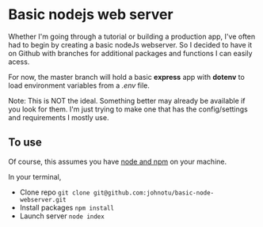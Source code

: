 # Basic nodejs web server

Whether I'm going through a tutorial or building a production app, I've often had to begin by creating a basic nodeJs webserver. So I decided to have it on Github with branches for additional packages and functions I can easily acess.

For now, the master branch will hold a basic **express** app with **dotenv** to load environment variables from a *.env* file.

Note: This is NOT the ideal. Something better may already be available if you look for them. I'm just trying to make one that has the config/settings and requirements I mostly use.

## To use

Of course, this assumes you have [node and npm](https://nodejs.org/en/) on your machine.

In your terminal,

* Clone repo `git clone git@github.com:johnotu/basic-node-webserver.git`
* Install packages `npm install`
* Launch server `node index`